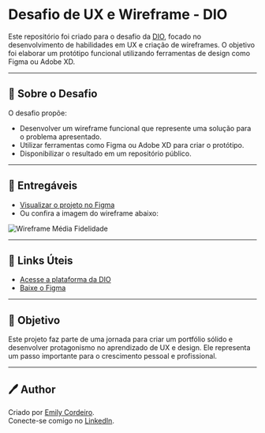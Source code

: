 # Desafio de UX e Wireframe - DIO

Este repositório foi criado para o desafio da [DIO](https://www.dio.me), focado no desenvolvimento de habilidades em UX e criação de wireframes. O objetivo foi elaborar um protótipo funcional utilizando ferramentas de design como Figma ou Adobe XD.

---

## 📝 Sobre o Desafio

O desafio propõe:
- Desenvolver um wireframe funcional que represente uma solução para o problema apresentado.
- Utilizar ferramentas como Figma ou Adobe XD para criar o protótipo.
- Disponibilizar o resultado em um repositório público.

---

## 📂 Entregáveis

- [Visualizar o projeto no Figma](https://www.figma.com/design/QiUM04VH4cMEgorcLxZOsY/Medium-fidelity-wireframe?node-id=0-1&t=CSpGp0ep4HqVngvS-1)
- Ou confira a imagem do wireframe abaixo:

![Wireframe Média Fidelidade](image.png)

---

## 📌 Links Úteis

- [Acesse a plataforma da DIO](https://www.dio.me)
- [Baixe o Figma](https://www.figma.com)

---

## 🚀 Objetivo

Este projeto faz parte de uma jornada para criar um portfólio sólido e desenvolver protagonismo no aprendizado de UX e design. Ele representa um passo importante para o crescimento pessoal e profissional.

---

## 🖊️ Author

Criado por [Emily Cordeiro](https://github.com/emilycordeiro0).  
Conecte-se comigo no [LinkedIn](https://www.linkedin.com/in/emilycordeiroo).